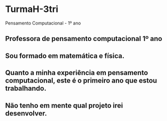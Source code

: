 # TurmaH-3tri
Pensamento Computacional - 1º ano
## Professora de pensamento computacional **1º ano**
## Sou formado em matemática e física.
## Quanto a minha experiência em pensamento computacional, este é o primeiro ano que estou trabalhando.
## Não tenho em mente qual projeto irei desenvolver.

